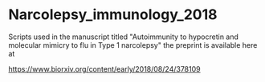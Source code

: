 # Narcolepsy_immunology_2018
Scripts used in the manuscript titled "Autoimmunity to hypocretin and molecular mimicry to flu in Type 1 narcolepsy"
the preprint is available here at 

https://www.biorxiv.org/content/early/2018/08/24/378109
